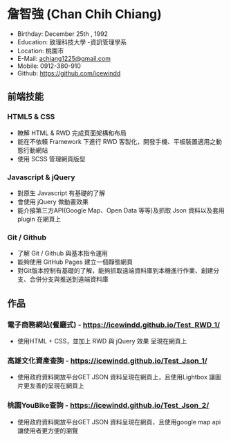 # 詹智強 (Chan Chih Chiang)
* Birthday: December 25th , 1992
* Education: 致理科技大學 -資訊管理學系
* Location: 桃園市
* E-Mail: achiang1225@gmail.com
* Mobile: 0912-380-910
* Github: https://github.com/icewindd
## 前端技能
### HTML5 & CSS
* 瞭解 HTML & RWD 完成頁面架構和布局
* 能在不依賴 Framework 下進行 RWD 客製化，開發手機、平板裝置適用之動態行動網站
* 使用 SCSS 管理網頁版型
### Javascript & jQuery
* 對原生 Javascript 有基礎的了解
* 會使用 jQuery 做動畫效果
* 能介接第三方API(Google Map、Open Data 等等)及抓取 Json 資料以及套用 plugin 在網頁上
### Git / Github
* 了解 Git / Github 與基本指令運用
* 能夠使用 GitHub Pages 建立一個靜態網頁
* 對Git版本控制有基礎的了解，能夠抓取遠端資料庫到本機進行作業、創建分支、合併分支與推送到遠端資料庫
## 作品
### 電子商務網站(餐廳式) - https://icewindd.github.io/Test_RWD_1/
*  使用HTML + CSS，並加上 RWD 與 jQuery 效果 呈現在網頁上
### 高雄文化資產查詢 - https://icewindd.github.io/Test_Json_1/
* 使用政府資料開放平台GET JSON 資料呈現在網頁上，且使用Lightbox 讓圖片更友善的呈現在網頁上
### 桃園YouBike查詢 - https://icewindd.github.io/Test_Json_2/
* 使用政府資料開放平台GET JSON 資料呈現在網頁，且使用google map api 讓使用者更方便的瀏覽
